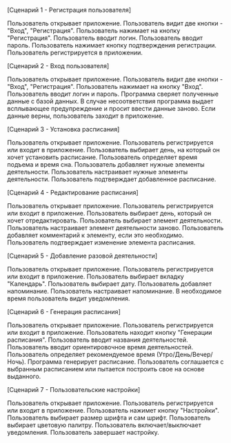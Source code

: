 [Сценарий 1 - Регистрация пользователя]

Пользователь открывает приложение.
Пользователь видит две кнопки - "Вход", "Регистрация".
Пользователь нажимает на кнопку "Регистрация".
Пользователь вводит логин.
Пользователь вводит пароль.
Пользователь нажимает кнопку подтверждения регистрации.
Пользователь регистрируется в приложении.

[Сценарий 2 - Вход пользователя]

Пользователь открывает приложение.
Пользователь видит две кнопки - "Вход", "Регистрация".
Пользователь нажимает на кнопку "Вход".
Пользователь вводит логин и пароль.
Программа сверяет полученные данные с базой данных.
В случае несоответствия программа выдает всплывающее предупреждение и просит ввести данные заново.
Если данные верны, пользователь заходит в приложение.

[Сценарий 3 - Установка расписания]

Пользователь открывает приложение.
Пользователь регистрируется или входит в приложение.
Пользователь выбирает день, на который он хочет установить расписание.
Пользователь определяет время подъема и время сна.
Пользователь добавляет нужные элементы деятельности.
Пользователь настраивает нужные элементы деятельности.
Пользователь подтверждает добавленное расписание.

[Сценарий 4 - Редактирование расписания]

Пользователь открывает приложение.
Пользователь регистрируется или входит в приложение.
Пользователь выбирает день, который он хочет отредактировать.
Пользователь выбирает элемент деятельности.
Пользователь настраивает элемент деятельности заново.
Пользователь добавляет комментарий к элементу, если это необходимо.
Пользователь подтверждает изменение элемента расписания.

[Сценарий 5 - Добавление разовой деятельности]

Пользователь открывает приложение.
Пользователь регистрируется или входит в приложение.
Пользователь выбирает вкладку "Календарь".
Пользователь выбирает дату.
Пользователь добавляет напоминание.
Пользователь настраивает напоминание.
В необходимое время пользователь видит уведомления.

[Сценарий 6 - Генерация расписания]

Пользователь открывает приложение.
Пользователь регистрируется или входит в приложение.
Пользователь находит кнопку "Генерации расписания".
Пользователь вводит названия деятельностей.
Пользователь вводит ориентировочное время деятельностей.
Пользователь определяет рекомендуемое время (Утро/День/Вечер/Ночь).
Программа генерирует расписание.
Пользователь соглашается с выбранным расписанием или пытается построить свое на основе выданного.

[Сценарий 7 - Пользовательские настройки]

Пользователь открывает приложение.
Пользователь регистрируется или входит в приложение.
Пользователь нажимет кнопку "Настройки".
Пользователь выбирает размер шрифта и сам шрифт.
Пользователь выбирает цветовую палитру.
Пользователь включает/выключает уведомления.
Пользователь завершает настройку.
